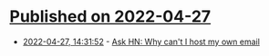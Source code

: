 # [Published on 2022-04-27](index.md)

* [2022-04-27, 14:31:52](https://news.ycombinator.com/item?id=31180379) - [Ask HN: Why can't I host my own email](https://news.ycombinator.com/item?id=31180379)
